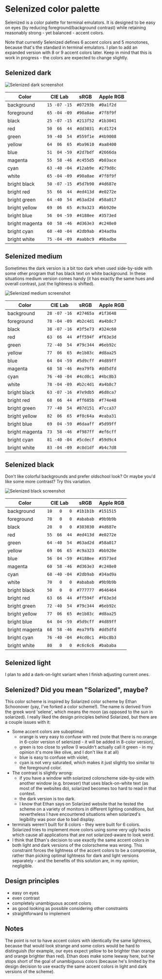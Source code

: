 Selenized color palette
=======================

Selenized is a color palette for terminal emulators.  It is designed to be easy
on eyes (by reducing foreground/background contrast) while retaining reasonably
strong - yet balanced - accent colors.

Note that currently Selenized defines 6 accent colors and 5 monotones, because
that's the standard in terminal emulators.  I plan to add an expanded version
with 8 or 9 accent colors later.  Keep in mind that this is work in progress -
the colors are expected to change slightly.



Selenized dark
--------------

![Selenized dark screenshot](http://i.imgur.com/fhYxsbD.png)

| Color          | CIE Lab      | sRGB      | Apple RGB |
| -------------- | ------------ | --------- | --------- |
| background     | `15 -07 -15` | `#07293b` | `#0a1f2d` |
| foreground     | `65 -04 -09` | `#90a0ae` | `#7f8f9f` |
| black          | `25 -07 -15` | `#213f52` | `#1b3041` |
| red            | `50  66  44` | `#dd3031` | `#cd1724` |
| green          | `59 -40  54` | `#559f1e` | `#4b9008` |
| yellow         | `64  06  65` | `#ba9610` | `#aa8400` |
| blue           | `51  04 -59` | `#2d7bdf` | `#2666da` |
| magenta        | `55  58 -46` | `#c455d5` | `#b03ace` |
| cyan           | `63 -40 -04` | `#12ab9e` | `#279d8c` |
| white          | `65 -04 -09` | `#90a0ae` | `#7f8f9f` |
| bright black   | `50 -07 -15` | `#5d7b90` | `#4d687e` |
| bright red     | `55  66  44` | `#ed413d` | `#e0272e` |
| bright green   | `64 -40  54` | `#63ad2d` | `#58a017` |
| bright yellow  | `69  06  65` | `#c9a323` | `#bb920e` |
| bright blue    | `56  04 -59` | `#4188ee` | `#3573ed` |
| bright magenta | `60  58 -46` | `#d363e3` | `#c248e0` |
| bright cyan    | `68 -40 -04` | `#2db9ab` | `#34ad9a` |
| bright white   | `75 -04 -09` | `#aabbc9` | `#9badbe` |



Selenized medium
----------------

Sometimes the dark version is a bit too dark when used side-by-side with some
other program that has black text on white background.  In these situations
medium version comes handy (it has exactly the same hues and overall contrast,
just the lightness is shifted).

![Selenized medium screenshot](http://i.imgur.com/5qpQRPe.png)

| Color          | CIE Lab      | sRGB      | Apple RGB |
| -------------- | ------------ | --------- | --------- |
| background     | `28 -07 -16` | `#27465a` | `#1f3648` |
| foreground     | `78 -04 -09` | `#b2c4d1` | `#a4b8c7` |
| black          | `38 -07 -16` | `#3f5e73` | `#324c60` |
| red            | `63  66  44` | `#ff594f` | `#f63e3d` |
| green          | `72 -40  54` | `#79c344` | `#6eb92c` |
| yellow         | `77  06  65` | `#e1b83c` | `#d8aa25` |
| blue           | `64  04 -59` | `#5d9cff` | `#4d89ff` |
| magenta        | `68  58 -46` | `#ea79fb` | `#dd5dfd` |
| cyan           | `76 -40 -04` | `#4cd0c1` | `#4bc8b3` |
| white          | `78 -04 -09` | `#b2c4d1` | `#a4b8c7` |
| bright black   | `63 -07 -16` | `#7e9db5` | `#6d8ca7` |
| bright red     | `68  66  44` | `#ff685b` | `#f74e48` |
| bright green   | `77 -40  54` | `#87d151` | `#7cca37` |
| bright yellow  | `82  06  65` | `#f0c64a` | `#eaba31` |
| bright blue    | `69  04 -59` | `#6daaff` | `#5d99ff` |
| bright magenta | `73  58 -46` | `#f987ff` | `#ef6cff` |
| bright cyan    | `81 -40 -04` | `#5cdecf` | `#59d9c4` |
| bright white   | `83 -04 -09` | `#c0d1df` | `#b4c7d8` |



Selenized black
---------------

Don't like colorful backgrounds and prefer oldschool look?  Or maybe you'd like
some more contrast?  Try this variation.

![Selenized black screenshot](http://i.imgur.com/rec8DZu.png)

| Color          | CIE Lab      | sRGB      | Apple RGB |
| -------------- | ------------ | --------- | --------- |
| background     | `10   0   0` | `#1b1b1b` | `#151515` |
| foreground     | `70   0   0` | `#ababab` | `#9b9b9b` |
| black          | `20   0   0` | `#303030` | `#4d687e` |
| red            | `55  66  44` | `#ed413d` | `#e0272e` |
| green          | `64 -40  54` | `#63ad2d` | `#58a017` |
| yellow         | `69  06  65` | `#c9a323` | `#bb920e` |
| blue           | `56  04 -59` | `#4188ee` | `#3573ed` |
| magenta        | `60  58 -46` | `#d363e3` | `#c248e0` |
| cyan           | `68 -40 -04` | `#2db9ab` | `#34ad9a` |
| white          | `70   0   0` | `#ababab` | `#9b9b9b` |
| bright black   | `50   0   0` | `#777777` | `#646464` |
| bright red     | `63  66  44` | `#ff594f` | `#f63e3d` |
| bright green   | `72 -40  54` | `#79c344` | `#6eb92c` |
| bright yellow  | `77  06  65` | `#e1b83c` | `#d8aa25` |
| bright blue    | `64  04 -59` | `#5d9cff` | `#4d89ff` |
| bright magenta | `68  58 -46` | `#ea79fb` | `#dd5dfd` |
| bright cyan    | `76 -40 -04` | `#4cd0c1` | `#4bc8b3` |
| bright white   | `80   0   0` | `#c6c6c6` | `#bababa` |



Selenized light
---------------

I plan to add a dark-on-light variant when I finish adjusting current ones.



Selenized? Did you mean "Solarized", maybe?
-------------------------------------------

This color scheme is inspired by Solarized color scheme by Ethan Schoonover (yay,
I've forked a color scheme!).  The name is derived from the greek word 'selene',
which means the moon (as opposed to the sun in solarized).  I really liked the
design principles behind Solarized, but there are a couple issues with it:

- Some accent colors are suboptimal:
  - orange is very easy to confuse with red (note that there is no orange in
    6-color version of selenized - it will be added in 8-color version),
  - green is too close to yellow (I wouldn't actually call it green - in my
    opinion it's more like olive, and I don't like it at all)
  - blue is easy to confuse with violet,
  - cyan is not very saturated, which makes it just slightly too similar to the
    foreground color.
- The contrast is slightly wrong:
  - if you have a window with solarized colorscheme side-by-side with another
    window (e.g. browser) that uses black-on-white text (as most of the
    websites do), solarized becomes too hard to read in that context.
  - the dark version is too dark.
  - I know that Ethan says on Solarized website that he tested the scheme on a
    variety of monitors in different lighting conditions, but nevertheless I
    have encountered situations when solarized's legibility was poor due to bad
    display.
- terminals weren't built for 8 colors - they were built for 6 colors.
  Solarized tries to implement more colors using some very ugly hacks which
  cause all applications that are not solarized-aware to look weird.
- I think that Ethan's decision to use exactly the same accent colors in both
  light and dark versions of the colorscheme was wrong.  This constraint forces
  the lightness of the accent colors to be a compromise, rather than picking
  optimal lightness for dark and light versions separately - and the benefits
  of this solution are, in my opinion, negligible.



Design principles
-----------------

- easy on eyes
- even contrast
- completely unambiguous accent colors 
- as good looking as possible considering other constraints
- straightforward to implement



Notes
-----

The point is not to have accent colors with identically the same lightness,
because that would look strange and some colors would be hard to distinguish
(for example, our eyes expect yellow to be brighter than orange and orange
brighter than red).  Ethan does make some leeway here, but he stops short of
the goal of unambiguous colors (because he's limited by the design decision
to use exactly the same accent colors in light and dark versions of the scheme).

